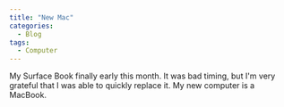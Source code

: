 ```yaml
---
title: "New Mac"
categories:
  - Blog
tags:
  - Computer
---
```


My Surface Book finally early this month. It was bad timing, but I'm very grateful that I was able to quickly replace it. My new computer is a MacBook. 